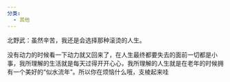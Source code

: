 ```yaml
---
分类:
  - 其他
---
```

北野武：虽然辛苦，我还是会选择那种滚烫的人生。

没有动力的时候看一下动力就又回来了，在人生最终都要失去的面前一切都是小事，我所理解的生活就是每天过得开开心心，我所理解的人生就是在老年的时候拥有一个美好的“似水流年”。所以你在烦恼什么哦，支棱起来哇